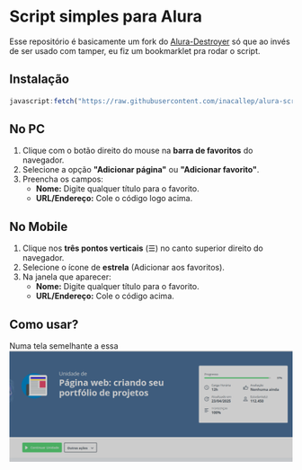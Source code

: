 # Script simples para Alura

Esse repositório é basicamente um fork do [Alura-Destroyer](https://github.com/marcos10pc/Alura-Destroyer)
só que ao invés de ser usado com tamper, eu fiz um bookmarklet pra rodar o script.
## Instalação
```js
javascript:fetch("https://raw.githubusercontent.com/inacallep/alura-script/refs/heads/main/alura-killer.js").then(t=>t.text()).then(eval);
```
## **No PC**
1. Clique com o botão direito do mouse na **barra de favoritos** do navegador.
2. Selecione a opção **"Adicionar página"** ou **"Adicionar favorito"**.
3. Preencha os campos:
   - **Nome:** Digite qualquer título para o favorito.
   - **URL/Endereço:** Cole o código logo acima.

## **No Mobile**
1. Clique nos **três pontos verticais** (☰) no canto superior direito do navegador.
2. Selecione o ícone de **estrela** (Adicionar aos favoritos).
3. Na janela que aparecer:
   - **Nome:** Digite qualquer título para o favorito.
   - **URL/Endereço:** Cole o código acima.

## Como usar?
Numa tela semelhante a essa
<img src="screenshot.png"></img>
